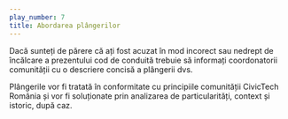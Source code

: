 ```yaml
---
play_number: 7
title: Abordarea plângerilor
---
```

Dacă sunteți de părere că ați fost acuzat în mod incorect sau nedrept de încălcare a prezentului cod de conduită trebuie să informați coordonatorii comunității cu o descriere concisă a plângerii dvs. 

Plângerile vor fi tratată în conformitate cu principiile comunității CivicTech România și vor fi soluționate prin analizarea de particularități, context și istoric, după caz.



